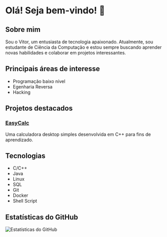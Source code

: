 # Olá! Seja bem-vindo! 👋

## Sobre mim
Sou o Vitor, um entusiasta de tecnologia apaixonado. Atualmente, sou estudante de Ciência da Computação e estou sempre buscando aprender novas habilidades e colaborar em projetos interessantes.

## Principais áreas de interesse
- Programação baixo nível
- Egenharia Reversa
- Hacking

## Projetos destacados
### [EasyCalc](https://github.com/vitorsmp/EasyCalc)
Uma calculadora desktop simples desenvolvida em C++ para fins de aprendizado.

## Tecnologias
- C/C++
- Java
- Linux
- SQL
- Git
- Docker
- Shell Script

## Estatísticas do GitHub
![Estatísticas do GitHub](https://github-readme-stats.vercel.app/api?username=vitorsmp&show_icons=true&theme=radical)
